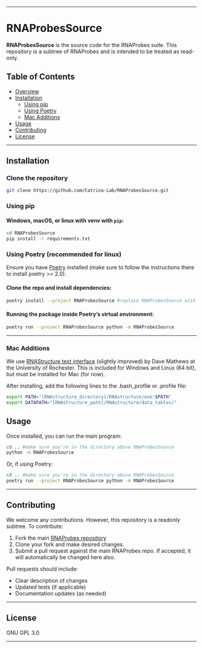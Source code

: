 
---

# RNAProbesSource

**RNAProbesSource** is the source code for the RNAProbes suite. This repository is a subtree of RNAProbes and is intended to be treated as read-only.

## Table of Contents

- [Overview](#overview)
- [Installation](#installation)  
  - [Using pip](#using-pip)  
  - [Using Poetry](#Using-Poetry-recommended-for-linux)
  - [Mac Additions](#Mac-Additions)
- [Usage](#usage)
- [Contributing](#contributing)
- [License](#license)

---

## Installation

### Clone the repository
```bash
git clone https://github.com/Catrina-Lab/RNAProbesSource.git
```

### Using pip

#### Windows, macOS, or linux with venv with `pip`:
```bash
cd RNAProbesSource
pip install -r requirements.txt
````

### Using Poetry (recommended for linux)

Ensure you have [Poetry](https://python-poetry.org/docs/#installation) installed (make sure to follow the instructions there to install poetry >= 2.0).

#### Clone the repo and install dependencies:

```bash
poetry install --project RNAProbesSource #replace RNAProbesSource with the directory name
```

#### Running the package inside Poetry’s virtual environment:

```bash
poetry run --project RNAProbesSource python -m RNAProbesSource
```

---

### Mac Additions
We use [RNAStructure text interface](http://rna.urmc.rochester.edu/RNAstructure.html) (slightly improved) by Dave Mathews at the University of Rochester.
This is included for Windows and Linux (64 bit), but must be installed for Mac (for now).

After installing, add the following lines to the .bash_profile or .profile file:

```bash
export PATH="[RNAstructure_directory]/RNAstructure/exe:$PATH"
export DATAPATH="[RNAstructure_path]/RNAstructure/data_tables/"
```

## Usage

Once installed, you can run the main program:

```bash
cd .. #make sure you're in the directory above RNAProbesSource
python -m RNAProbesSource
```

Or, if using Poetry:

```bash
cd .. #make sure you're in the directory above RNAProbesSource
poetry run --project RNAProbesSource python -m RNAProbesSource
```

---

## Contributing

We welcome any contributions. However, this repository is a readonly subtree. To contribute:
1. Fork the main [RNAProbes repository](https://github.com/Catrina-Lab/RNAProbes)
2. Clone your fork and make desired changes.
4. Submit a pull request against the main RNAProbes repo. If accepted, it will automatically be changed here also.

Pull requests should include:

* Clear description of changes
* Updated tests (if applicable)
* Documentation updates (as needed)
---

## License

GNU GPL 3.0

---


